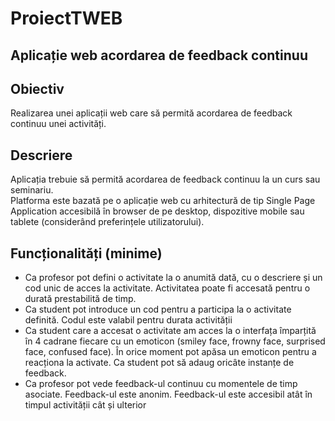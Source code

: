 # ProiectTWEB  
## Aplicație web acordarea de feedback continuu  
  
## Obiectiv  
Realizarea unei aplicații web care să permită acordarea de feedback continuu unei activități.  
  
## Descriere  
Aplicația trebuie să permită acordarea de feedback continuu la un curs sau seminariu.  
Platforma este bazată pe o aplicație web cu arhitectură de tip Single Page Application accesibilă în browser de pe desktop, dispozitive mobile sau tablete (considerând preferințele utilizatorului).  
  
## Funcționalități (minime)  
- Ca profesor pot defini o activitate la o anumită dată, cu o descriere și un cod unic de acces la activitate. Activitatea poate fi accesată pentru o durată prestabilită de timp.  
- Ca student pot introduce un cod pentru a participa la o activitate definită. Codul este valabil pentru durata activității  
- Ca student care a accesat o activitate am acces la o interfața împarțită în 4 cadrane fiecare cu un emoticon (smiley face, frowny face, surprised face, confused face). În orice moment pot apăsa un emoticon pentru a reacționa la activate. Ca student pot să adaug oricâte instanțe de feedback.  
- Ca profesor pot vede feedback-ul continuu cu momentele de timp asociate. Feedback-ul este anonim. Feedback-ul este accesibil atât în timpul activității cât și ulterior

